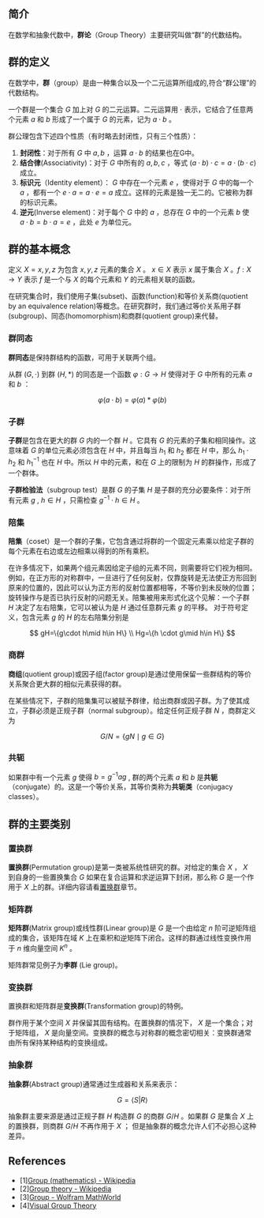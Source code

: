 ## 简介

在数学和抽象代数中，**群论**（Group Theory）主要研究叫做“群”的代数结构。

## 群的定义

在数学中，**群**（group）是由一种集合以及一个二元运算所组成的,符合“群公理”的代数结构。

一个群是一个集合 $G$ 加上对 $G$ 的二元运算。二元运算用 $\cdot$ 表示，它结合了任意两个元素 $a$ 和 $b$ 形成了一个属于 $G$ 的元素，记为 $a\cdot b$ 。

群公理包含下述四个性质（有时略去封闭性，只有三个性质）：

1. **封闭性**：对于所有 $G$ 中 $a, b$ ，运算 $a·b$ 的结果也在G中。
2. **结合律**(Associativity)：对于 $G$ 中所有的 $a, b, c$ ，等式 $(a \cdot b)\cdot c = a \cdot (b \cdot c)$ 成立。
3. **标识元**（Identity element）： $G$ 中存在一个元素 $e$ ，使得对于 $G$ 中的每一个 $a$ ，都有一个 $e \cdot a=a\cdot e=a$ 成立。这样的元素是独一无二的。它被称为群的标识元素。
4. **逆元**(Inverse element)：对于每个 $G$ 中的 $a$ ，总存在 $G$ 中的一个元素 $b$ 使 $a \cdot b = b \cdot a = e$ ，此处 $e$ 为单位元。

## 群的基本概念

定义 $X={x,y,z}$ 为包含 $x, y, z$ 元素的集合 $X$ 。 $x \in X$ 表示 $x$ 属于集合 $X$ 。$f:X\to Y$ 表示 $f$ 是一个与 $X$ 的每个元素和 $Y$ 的元素相关联的函数。

在研究集合时，我们使用子集(subset)、函数(function)和等价关系商(quotient by an equivalence relation)等概念。在研究群时，我们通过等价关系用子群(subgroup)、同态(homomorphism)和商群(quotient group)来代替。

### 群同态

**群同态**是保持群结构的函数，可用于关联两个组。 

从群 $(G,\cdot)$ 到群 $(H,*)$ 的同态是一个函数 $\varphi :G\to H$ 使得对于 $G$ 中所有的元素 $a$ 和 $b$ ：

$$
\varphi (a\cdot b)=\varphi (a)*\varphi (b) 
$$

### 子群

**子群**是包含在更大的群 $G$ 内的一个群 $H$ 。它具有 $G$ 的元素的子集和相同操作。这意味着 $G$ 的单位元素必须包含在 $H$ 中，并且每当 $h_{1}$ 和 $h_{2}$ 都在 $H$ 中，那么 $h_{1}\cdot h_{2}$ 和 $h_{1}^{-1}$ 也在 $H$ 中。所以 $H$ 中的元素，和在 $G$ 上的限制为 $H$ 的群操作，形成了一个群体。

**子群检验法**（subgroup test）是群 $G$ 的子集 $H$ 是子群的充分必要条件：对于所有元素 $g$ , $h \in H$ ，只需检查 $g^{-1}\cdot h\in H$ 。

### 陪集

**陪集**（coset）是一个群的子集，它包含通过将群的一个固定元素乘以给定子群的每个元素在右边或左边相乘以得到的所有乘积。

在许多情况下，如果两个组元素因给定子组的元素不同，则需要将它们视为相同。例如，在正方形的对称群中，一旦进行了任何反射，仅靠旋转是无法使正方形回到原来的位置的，因此可以认为正方形的反射位置都相等，不等价到未反映的位置；旋转操作与是否已执行反射的问题无关。陪集被用来形式化这个见解：一个子群 $H$ 决定了左右陪集，它可以被认为是 $H$ 通过任意群元素 $g$ 的平移。 对于符号定义，包含元素 $g$ 的 $H$ 的左右陪集分别是

$$
gH=\{g\cdot h\mid h\in H\} \\
Hg=\{h \cdot g\mid h\in H\}
$$

### 商群

**商组**(quotient group)或因子组(factor group)是通过使用保留一些群结构的等价关系聚合更大群的相似元素获得的群。

在某些情况下，子群的陪集集可以被赋予群律，给出商群或因子群。为了使其成立，子群必须是正规子群（normal subgroup）。给定任何正规子群 $N$ ，商群定义为

$$
G/N=\{gN\mid g\in G\}
$$

### 共轭

如果群中有一个元素 $g$ 使得 $b=g^{-1}ag$ , 群的两个元素 $a$ 和 $b$ 是**共轭**（conjugate）的。这是一个等价关系，其等价类称为**共轭类**（conjugacy classes）。

## 群的主要类别

### 置换群

**置换群**(Permutation group)是第一类被系统性研究的群。对给定的集合 $X$ ， $X$ 到自身的一些置换集合 $G$ 如果在复合运算和求逆运算下封闭，那么称 $G$ 是一个作用于 $X$ 上的群。详细内容请看[置换群](./permutation-group.md)章节。

### 矩阵群

**矩阵群**(Matrix group)或线性群(Linear group)是 $G$ 是一个由给定 $n$ 阶可逆矩阵组成的集合，该矩阵在域 $K$ 上在乘积和逆矩阵下闭合。这样的群通过线性变换作用于 $n$ 维向量空间 $K^{n}$ 。

矩阵群常见例子为**李群** (Lie group)。

### 变换群

置换群和矩阵群是**变换群**(Transformation group)的特例。

群作用于某个空间 $X$ 并保留其固有结构。在置换群的情况下， $X$ 是一个集合；对于矩阵组， $X$ 是向量空间。变换群的概念与对称群的概念密切相关：变换群通常由所有保持某种结构的变换组成。

### 抽象群

**抽象群**(Abstract group)通常通过生成器和关系来表示：

$$
G=\langle S|R\rangle
$$

抽象群主要来源是通过正规子群 $H$ 构造群 $G$ 的商群 $G/H$ 。如果群 $G$ 是集合 $X$ 上的置换群，则商群 $G/H$ 不再作用于 $X$ ； 但是抽象群的概念允许人们不必担心这种差异。


## References

- [1][Group (mathematics) - Wikipedia](<https://en.wikipedia.org/wiki/Group_(mathematics)>)
- [2][Group theory - Wikipedia](<https://en.wikipedia.org/wiki/Group_theory>)
- [3][Group - Wolfram MathWorld](https://mathworld.wolfram.com/Group.html)
- [4][Visual Group Theory](https://www.youtube.com/playlist?list=PLwV-9DG53NDxU337smpTwm6sef4x-SCLv)
